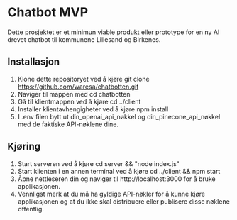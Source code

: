 # Chatbot MVP
Dette prosjektet er et minimun viable produkt eller prototype for en ny AI drevet chatbot til kommunene Lillesand og Birkenes.

## Installasjon
1. Klone dette repositoryet ved å kjøre git clone https://github.com/waresa/chatbotten.git
2. Naviger til mappen med cd chatbotten
3. Gå til klientmappen ved å kjøre cd ../client
4. Installer klientavhengigheter ved å kjøre npm install
5. I .env filen bytt ut din_openai_api_nøkkel og din_pinecone_api_nøkkel med de faktiske API-nøklene dine.
## Kjøring
1. Start serveren ved å kjøre cd server && "node index.js"
2. Start klienten i en annen terminal ved å kjøre cd ../client && npm start
3. Åpne nettleseren din og naviger til http://localhost:3000 for å bruke applikasjonen.
4. Vennligst merk at du må ha gyldige API-nøkler for å kunne kjøre applikasjonen og at du ikke skal distribuere eller publisere disse nøklene offentlig.
